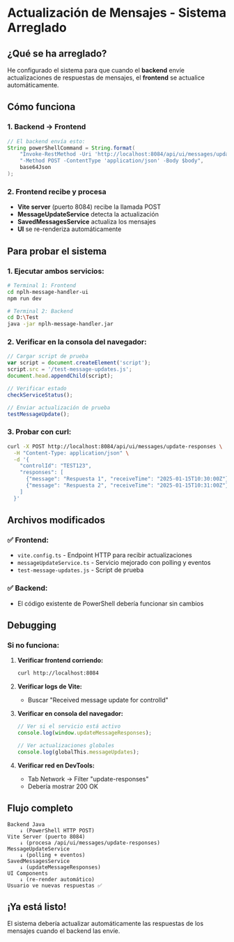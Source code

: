 # Actualización de Mensajes - Sistema Arreglado

## ¿Qué se ha arreglado?

He configurado el sistema para que cuando el **backend** envíe actualizaciones de respuestas de mensajes, el **frontend** se actualice automáticamente.

## Cómo funciona

### 1. **Backend → Frontend**
```java
// El backend envía esto:
String powerShellCommand = String.format(
    "Invoke-RestMethod -Uri 'http://localhost:8084/api/ui/messages/update-responses' " +
    "-Method POST -ContentType 'application/json' -Body $body",
    base64Json
);
```

### 2. **Frontend recibe y procesa**
- **Vite server** (puerto 8084) recibe la llamada POST
- **MessageUpdateService** detecta la actualización
- **SavedMessagesService** actualiza los mensajes
- **UI** se re-renderiza automáticamente

## Para probar el sistema

### 1. **Ejecutar ambos servicios:**
```bash
# Terminal 1: Frontend
cd nplh-message-handler-ui
npm run dev

# Terminal 2: Backend  
cd D:\Test
java -jar nplh-message-handler.jar
```

### 2. **Verificar en la consola del navegador:**
```javascript
// Cargar script de prueba
var script = document.createElement('script');
script.src = '/test-message-updates.js';
document.head.appendChild(script);

// Verificar estado
checkServiceStatus();

// Enviar actualización de prueba
testMessageUpdate();
```

### 3. **Probar con curl:**
```bash
curl -X POST http://localhost:8084/api/ui/messages/update-responses \
  -H "Content-Type: application/json" \
  -d '{
    "controlId": "TEST123",
    "responses": [
      {"message": "Respuesta 1", "receiveTime": "2025-01-15T10:30:00Z"},
      {"message": "Respuesta 2", "receiveTime": "2025-01-15T10:31:00Z"}
    ]
  }'
```

## Archivos modificados

### ✅ **Frontend:**
- `vite.config.ts` - Endpoint HTTP para recibir actualizaciones
- `messageUpdateService.ts` - Servicio mejorado con polling y eventos
- `test-message-updates.js` - Script de prueba

### ✅ **Backend:**
- El código existente de PowerShell debería funcionar sin cambios

## Debugging

### **Si no funciona:**

1. **Verificar frontend corriendo:**
   ```bash
   curl http://localhost:8084
   ```

2. **Verificar logs de Vite:**
   - Buscar "Received message update for controlId"

3. **Verificar en consola del navegador:**
   ```javascript
   // Ver si el servicio está activo
   console.log(window.updateMessageResponses);
   
   // Ver actualizaciones globales
   console.log(globalThis.messageUpdates);
   ```

4. **Verificar red en DevTools:**
   - Tab Network → Filter "update-responses"
   - Debería mostrar 200 OK

## Flujo completo

```
Backend Java
    ↓ (PowerShell HTTP POST)
Vite Server (puerto 8084)
    ↓ (procesa /api/ui/messages/update-responses)
MessageUpdateService
    ↓ (polling + eventos)
SavedMessagesService
    ↓ (updateMessageResponses)
UI Components
    ↓ (re-render automático)
Usuario ve nuevas respuestas ✅
```

## ¡Ya está listo!

El sistema debería actualizar automáticamente las respuestas de los mensajes cuando el backend las envíe.

